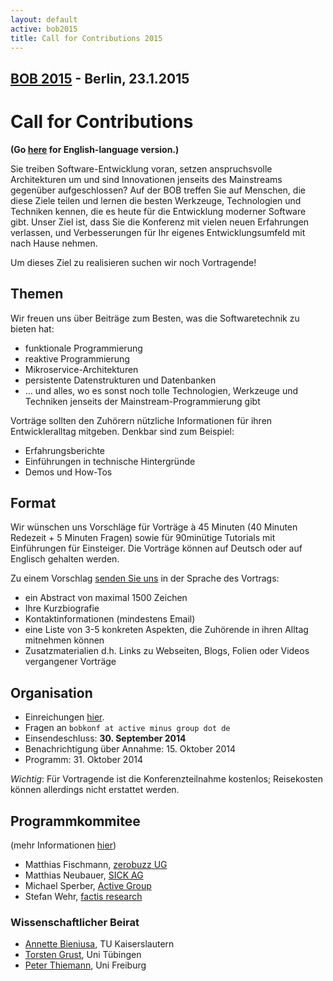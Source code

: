 ```yaml
---
layout: default
active: bob2015
title: Call for Contributions 2015
---
```


## [BOB 2015](/2015/) - Berlin, 23.1.2015

# Call for Contributions 

**(Go [here](cfp-english.html) for English-language version.)**

Sie treiben Software-Entwicklung voran, setzen anspruchsvolle
Architekturen um und sind Innovationen jenseits des Mainstreams
gegenüber aufgeschlossen? Auf der BOB treffen Sie auf Menschen, die
diese Ziele teilen und lernen die besten Werkzeuge, Technologien und
Techniken kennen, die es heute für die Entwicklung moderner Software
gibt. Unser Ziel ist, dass Sie die Konferenz mit vielen neuen
Erfahrungen verlassen, und Verbesserungen für Ihr eigenes
Entwicklungsumfeld mit nach Hause nehmen.

Um dieses Ziel zu realisieren suchen wir noch Vortragende!

## Themen

Wir freuen uns über Beiträge zum Besten, was die Softwaretechnik zu bieten hat:

* funktionale Programmierung
* reaktive Programmierung
* Mikroservice-Architekturen
* persistente Datenstrukturen und Datenbanken
* … und alles, wo es sonst noch tolle Technologien, Werkzeuge und Techniken jenseits der Mainstream-Programmierung gibt

Vorträge sollten den Zuhörern nützliche Informationen für ihren Entwickleralltag mitgeben. Denkbar sind zum Beispiel:

* Erfahrungsberichte
* Einführungen in technische Hintergründe
* Demos und How-Tos

## Format

Wir wünschen uns Vorschläge für Vorträge à 45 Minuten (40 Minuten
Redezeit + 5 Minuten Fragen) sowie für 90minütige Tutorials mit
Einführungen für Einsteiger. Die Vorträge können auf Deutsch oder auf
Englisch gehalten werden.

Zu einem Vorschlag [senden Sie uns](https://docs.google.com/spreadsheet/viewform?formkey=dHJ0TjR1cEhUWmdBZFVITGVRVWN5VEE6MA) in der Sprache des Vortrags:

* ein Abstract von maximal 1500 Zeichen
* Ihre Kurzbiografie
* Kontaktinformationen (mindestens Email)
* eine Liste von 3-5 konkreten Aspekten, die Zuhörende in ihren Alltag mitnehmen können
* Zusatzmaterialien d.h. Links zu Webseiten, Blogs, Folien oder Videos vergangener Vorträge

## Organisation

* Einreichungen [hier](https://docs.google.com/spreadsheet/viewform?formkey=dHJ0TjR1cEhUWmdBZFVITGVRVWN5VEE6MA).
* Fragen an `bobkonf at active minus group dot de`
* Einsendeschluss: **30. September 2014**
* Benachrichtigung über Annahme: 15. Oktober 2014
* Programm: 31. Oktober 2014

*Wichtig*: Für Vortragende ist die Konferenzteilnahme kostenlos; Reisekosten können allerdings nicht erstattet werden.

## Programmkommitee

(mehr Informationen [hier](/2015/programmkomitee.html))

* Matthias Fischmann, [zerobuzz UG](http://zerobuzz.net/)
* Matthias Neubauer, [SICK AG](http://www.sick.com/)
* Michael Sperber, [Active Group](http://www.active-group.de/)
* Stefan Wehr, [factis research](http://www.factisresearch.com/)

### Wissenschaftlicher Beirat
    
* [Annette Bieniusa](http://www-user.rhrk.uni-kl.de/~bieniusa/), TU Kaiserslautern
* [Torsten Grust](http://db.inf.uni-tuebingen.de/team/TorstenGrust.html), Uni Tübingen
* [Peter Thiemann](http://www2.informatik.uni-freiburg.de/~thiemann/), Uni Freiburg
